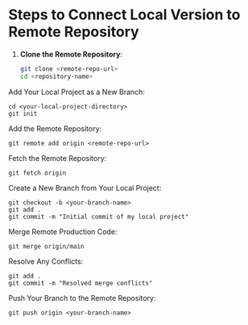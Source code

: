 # Steps to Connect Local Version to Remote Repository

1. **Clone the Remote Repository**:
   ```bash
   git clone <remote-repo-url>
   cd <repository-name>

Add Your Local Project as a New Branch:
```git
cd <your-local-project-directory>
git init
```

Add the Remote Repository:

```
git remote add origin <remote-repo-url>
```


Fetch the Remote Repository:
```
git fetch origin
```
Create a New Branch from Your Local Project:
```
git checkout -b <your-branch-name>
git add .
git commit -m "Initial commit of my local project"
```
Merge Remote Production Code:
```
git merge origin/main
```
Resolve Any Conflicts:
```
git add .
git commit -m "Resolved merge conflicts"
```
Push Your Branch to the Remote Repository:
```
git push origin <your-branch-name>
```
